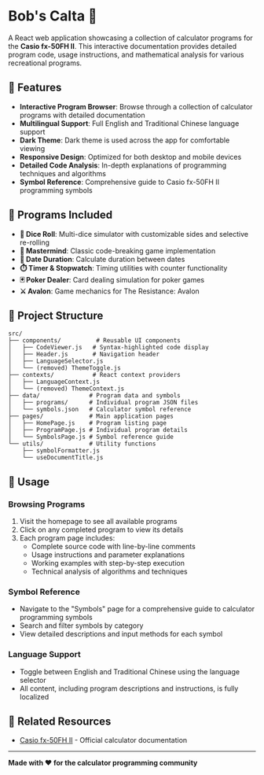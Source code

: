 # Bob's Calta 🧮

A React web application showcasing a collection of calculator programs for the **Casio fx-50FH II**. This interactive documentation provides detailed program code, usage instructions, and mathematical analysis for various recreational programs.

## 🌟 Features

- **Interactive Program Browser**: Browse through a collection of calculator programs with detailed documentation
- **Multilingual Support**: Full English and Traditional Chinese language support
- **Dark Theme**: Dark theme is used across the app for comfortable viewing
- **Responsive Design**: Optimized for both desktop and mobile devices
- **Detailed Code Analysis**: In-depth explanations of programming techniques and algorithms
- **Symbol Reference**: Comprehensive guide to Casio fx-50FH II programming symbols

## 📱 Programs Included

- **🎲 Dice Roll**: Multi-dice simulator with customizable sides and selective re-rolling
- **🧩 Mastermind**: Classic code-breaking game implementation
- **📅 Date Duration**: Calculate duration between dates
- **⏱️ Timer & Stopwatch**: Timing utilities with counter functionality
- **🃏 Poker Dealer**: Card dealing simulation for poker games
- **⚔️ Avalon**: Game mechanics for The Resistance: Avalon

## 📁 Project Structure

```
src/
├── components/          # Reusable UI components
│   ├── CodeViewer.js   # Syntax-highlighted code display
│   ├── Header.js       # Navigation header
│   ├── LanguageSelector.js
│   └── (removed) ThemeToggle.js
├── contexts/           # React context providers
│   ├── LanguageContext.js
│   └── (removed) ThemeContext.js
├── data/              # Program data and symbols
│   ├── programs/      # Individual program JSON files
│   └── symbols.json   # Calculator symbol reference
├── pages/             # Main application pages
│   ├── HomePage.js    # Program listing page
│   ├── ProgramPage.js # Individual program details
│   └── SymbolsPage.js # Symbol reference guide
└── utils/             # Utility functions
    ├── symbolFormatter.js
    └── useDocumentTitle.js
```

## 🎯 Usage

### Browsing Programs

1. Visit the homepage to see all available programs
2. Click on any completed program to view its details
3. Each program page includes:
   - Complete source code with line-by-line comments
   - Usage instructions and parameter explanations
   - Working examples with step-by-step execution
   - Technical analysis of algorithms and techniques

### Symbol Reference

- Navigate to the "Symbols" page for a comprehensive guide to calculator programming symbols
- Search and filter symbols by category
- View detailed descriptions and input methods for each symbol

### Language Support

- Toggle between English and Traditional Chinese using the language selector
- All content, including program descriptions and instructions, is fully localized

## 🔗 Related Resources

- [Casio fx-50FH II](https://www.casio.com/intl/scientific-calculators/product.FX-50FHII) - Official calculator documentation

---

**Made with ❤️ for the calculator programming community**
